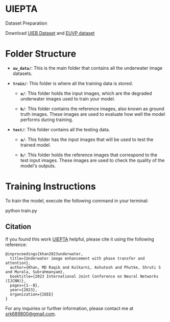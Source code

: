 # UIEPTA

Dataset Preparation

Download [UIEB Dataset](https://li-chongyi.github.io/proj_benchmark.html) and [EUVP dataset](https://drive.google.com/drive/folders/1ZEql33CajGfHHzPe1vFxUFCMcP0YbZb3)



# Folder Structure



- **`uw_data/`**: This is the main folder that contains all the underwater image datasets.

- **`train/`**: This folder is where all the training data is stored.

  - **`a/`**: This folder holds the input images, which are the degraded underwater images used to train your model.

  - **`b/`**: This folder contains the reference images, also known as ground truth images. These images are used to evaluate how well the model performs during training.

- **`test/`**: This folder contains all the testing data.

  - **`a/`**: This folder has the input images that will be used to test the trained model.

  - **`b/`**: This folder holds the reference images that correspond to the test input images. These images are used to check the quality of the model's outputs. 



# Training Instructions

To train the model, execute the following command in your terminal:

python train.py


## Citation
If you found this work [UIEPTA](https://scholar.google.com/citations?view_op=view_citation&hl=en&user=RdE9ayMAAAAJ&citation_for_view=RdE9ayMAAAAJ:u5HHmVD_uO8C) helpful, please cite it using the following reference:


```
@inproceedings{khan2023underwater,
  title={Underwater image enhancement with phase transfer and attention},
  author={Khan, MD Raqib and Kulkarni, Ashutosh and Phutke, Shruti S and Murala, Subrahmanyam},
  booktitle={2023 International Joint Conference on Neural Networks (IJCNN)},
  pages={1--8},
  year={2023},
  organization={IEEE}
}
```
For any inquiries or further information, please contact me at srk689800@gmail.com.
